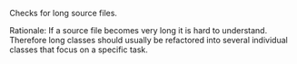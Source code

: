 Checks for long source files.

Rationale: If a source file becomes very long it is hard to understand.
Therefore long classes should usually be refactored into several
individual classes that focus on a specific task.
